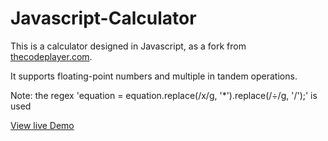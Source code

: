 # Javascript-Calculator
This is a calculator designed in Javascript, as a fork from [thecodeplayer.com](http://thecodeplayer.com/walkthrough/javascript-css3-calculator). 

It supports floating-point numbers and multiple in tandem operations. 

Note: the regex 'equation = equation.replace(/x/g, '*').replace(/÷/g, '/');' is used

[View live Demo](https://cdn.rawgit.com/sambgordon/Javascript-Calculator/master/index.html)
